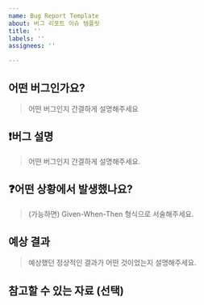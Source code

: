 ```yaml
---
name: Bug Report Template
about: 버그 리포트 이슈 템플릿
title: ''
labels: ''
assignees: ''

---
```


## 어떤 버그인가요?

> 어떤 버그인지 간결하게 설명해주세요

## ❗️버그 설명
> 어떤 버그인지 간결하게 설명해주세요.

## ❓어떤 상황에서 발생했나요?
> (가능하면) Given-When-Then 형식으로 서술해주세요.

## 예상 결과
> 예상했던 정상적인 결과가 어떤 것이었는지 설명해주세요.

## 참고할 수 있는 자료 (선택)
